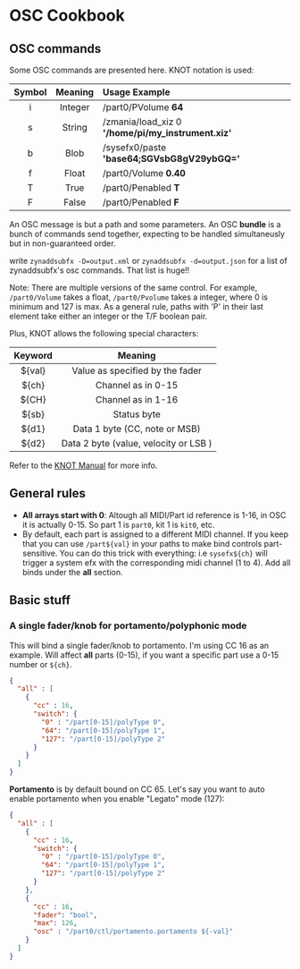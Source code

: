 # OSC Cookbook

## OSC commands

Some OSC commands are presented here. KNOT notation is used:

| Symbol | Meaning | Usage Example|
|:------:|:--------------:|:------|
|   i   | Integer | /part0/PVolume **64** | 
|   s   | String  | /zmania/load_xiz 0 **'/home/pi/my_instrument.xiz'** | 
|   b   | Blob    | /sysefx0/paste **'base64;SGVsbG8gV29ybGQ='** |
|   f   | Float   | /part0/Volume **0.40** |
|   T   | True    | /part0/Penabled **T** |
|   F   | False   | /part0/Penabled **F** |

An OSC message is but a path and some parameters. An OSC **bundle** is a bunch of commands
send together, expecting to be handled simultaneusly but in non-guaranteed order.

write ``zynaddsubfx -D=output.xml`` or ``zynaddsubfx -d=output.json`` for a list of zynaddsubfx's osc commands. That list is huge!!

Note: There are multiple versions of the same control. For example, ``/part0/Volume`` takes a float,
``/part0/Pvolume`` takes a integer, where 0 is minimum and 127 is max. As a general rule, paths with 'P' in their
last element take either an integer or the T/F boolean pair.

Plus, KNOT allows the following special characters:

| Keyword | Meaning |
|:------:|:--------:|
| ${val}  | Value as specified by the fader |
| ${ch}   | Channel as in 0-15 |
| ${CH}   | Channel as in 1-16 |
| ${sb}   | Status byte |
| ${d1}   | Data 1 byte (CC, note  or MSB)|
| ${d2}   | Data 2 byte (value, velocity or LSB ) |

Refer to the [KNOT Manual](https://github.com/StefanoMarina/knot/blob/main/SYNTAX.md) for more
info.

## General rules

- **All arrays start with 0**: Altough all MIDI/Part id reference is 1-16, in OSC it is actually 0-15. So part 1 
is ``part0``, kit 1 is ``kit0``, etc.
- By default, each part is assigned to a different MIDI channel. If you keep that you can use ``/part${val}`` in your
paths to make bind controls part-sensitive. You can do this trick with everything: i.e ``sysefx${ch}`` will trigger a system efx with the corresponding midi
channel (1 to 4). Add all binds under the **all** section.

## Basic stuff

### A single fader/knob for portamento/polyphonic mode

This will bind a single fader/knob to portamento. I'm using CC 16 as an example. Will affect **all** parts
(0-15), if you want a specific part use a 0-15 number or ``${ch}``.

```json
{
  "all" : [
    {
      "cc" : 16,
      "switch": {
        "0" : "/part[0-15]/polyType 0",
        "64": "/part[0-15]/polyType 1",
        "127": "/part[0-15]/polyType 2"
      }
    }
  ]
}
```

**Portamento** is by default bound on CC 65. Let's say you want to auto enable portamento when you enable
"Legato" mode (127):

```json
{
  "all" : [
    {
      "cc" : 16,
      "switch": {
        "0" : "/part[0-15]/polyType 0",
        "64": "/part[0-15]/polyType 1",
        "127": "/part[0-15]/polyType 2"
      }
    },
    {
      "cc" : 16,
      "fader": "bool",
      "max": 126,
      "osc" : "/part0/ctl/portamento.portamento ${-val}"
    }
  ]
}
```

